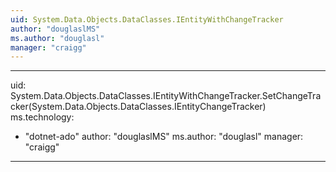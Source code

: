 ```yaml
---
uid: System.Data.Objects.DataClasses.IEntityWithChangeTracker
author: "douglaslMS"
ms.author: "douglasl"
manager: "craigg"
---
```


---
uid: System.Data.Objects.DataClasses.IEntityWithChangeTracker.SetChangeTracker(System.Data.Objects.DataClasses.IEntityChangeTracker)
ms.technology: 
  - "dotnet-ado"
author: "douglaslMS"
ms.author: "douglasl"
manager: "craigg"
---
